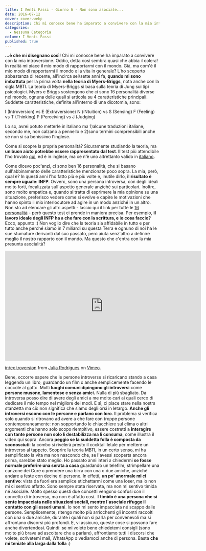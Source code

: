 ```yaml
---
title: I Venti Passi - Giorno 6 - Non sono asociale...
date: 2016-07-12
cover: cover.webp
description: Chi mi conosce bene ha imparato a convivere con la mia introversione. Oddio, detta così sembra quasi che abbia il colera! In realtà mi piace il mio modo di rapportarmi con il mondo. Già, ma com'è il mio modo di rapportarmi il mondo e la vita in generale?
categories:
  - Nessuna Categoria
column: I Venti Passi
published: true
---
```

**...è che mi disegnano così**! Chi mi conosce bene ha imparato a convivere con la mia introversione. Oddio, detta così sembra quasi che abbia il colera! In realtà mi piace il mio modo di rapportarmi con il mondo. Già, ma com'è il mio modo di rapportarmi il mondo e la vita in generale? L'ho scoperto abbastanza di recente, all'incirca sei/sette anni fa, **quando mi sono imbattuta** per la prima volta **nella teoria di Myers-Briggs**, nota anche con la sigla MBTI. La teoria di Myers-Briggs si basa sulla teoria di Jung sui tipi psicologici. Myers e Briggs sostengono che ci sono 16 personalità diverse nel mondo, ognuna delle quali si articola su 4 caratteristiche principali. Suddette caratteristiche, definite all'interno di una dicotomia, sono:

I (Introversion) vs E (Extraversione) N (iNtuition) vs S (Sensing) F (Feeling) vs T (Thinking) P (Perceiving) vs J (Judging)

Lo so, avrei potuto metterle in italiano ma 1)alcune traduzioni italiane, secondo me, non calzano a pennello e 2)sono termini comprensibili anche se non si sa benissimo l'inglese.

Come si scopre la propria personalità? Sicuramente studiando la teoria, ma **un buon aiuto potrebbe essere rappresentato dal test**. Il test più attendibile l'ho trovato [qui](http://www.humanmetrics.com/cgi-win/jtypes2.asp), ed è in inglese, ma ce n'è uno altrettanto valido in [italiano](https://www.16personalities.com/it/test-della-personalita-gratis).

Come dicevo poc'anzi, ci sono ben 16 personalità, che si basano sull'abbinamento delle caratteristiche menzionate poco sopra. La mia, però, qual è? In questi anni l'ho fatto più e più volte e, inutile dirlo, **il risultato è sempre uguale: INFP**. Ovvero, sono una persona introversa, con degli ideali molto forti, focalizzata sull'aspetto generale anziché sui particolari. Inoltre, sono molto empatica e, quando si tratta di esprimere la mia opinione su una situazione, preferisco vedere come si evolve e capire le motivazioni che hanno spinto il mio interlocutore ad agire in un modo anziché in un altro. Non sto ad elencare gli altri aspetti - lascio qui il link per tutte le [16 personalità](https://www.16personalities.com/it/tipi-di-personalita) - però questo test ci prende in maniera precisa. Per esempio, **il lavoro ideale degli INFP ha a che fare con la scrittura, e io cosa faccio?** Ecco, appunto :) Non voglio dire che la teoria sia affidabile in tutto e per tutto anche perché siamo in 7 miliardi su questa Terra e ognuno di noi ha le sue sfumature derivanti dal suo passato, però aiuta senz'altro a definire meglio il nostro rapporto con il mondo. Ma questo che c'entra con la mia presunta asocialità?

<iframe src="https://player.vimeo.com/video/164177132" width="640" height="360" frameborder="0" allow="autoplay; fullscreen" allowfullscreen title="Video"></iframe>
<p><a href="https://vimeo.com/164177132">in/ex troversion</a> from <a href="https://vimeo.com/juluia">Julia Rodrigues</a> on <a href="https://vimeo.com">Vimeo</a>.</p>

Bene, occorre sapere che le persone introverse si ricaricano stando a casa leggendo un libro, guardando un film o anche semplicemente facendo le coccole al gatto. Molti **luoghi comuni dipingono gli introversi** come **persone musone, lamentose e senza amici.** Nulla di più sbagliato. Da introversa posso dire di avere degli amici a me molto cari ai quali cerco di dedicare il mio tempo nel migliore dei modi. E sì, ci piace stare nella nostra stanzetta ma ciò non significa che siamo degli orsi in letargo. **Anche gli introversi escono con le persone e parlano con loro**. Il problema si verifica solo quando si ritrovano ad avere a che fare con troppe persone contemporaneamente: non sopportando le chiacchiere sul clima o altri argomenti che hanno solo scopo riempitivo, essere costretti a **interagire con tante persone non solo li destabilizza ma li consuma**, come illustra il video qui sopra. Ancora **peggio se la suddetta folla è composta da sconosciuti**: la combo si rivelerà presto il cocktail letale per mettere un introverso al tappeto. Scoprire la teoria MBTI, in un certo senso, mi ha semplificato la vita ma non nascondo che, se l'avessi scoperta ancora prima, sarebbe stato meglio. Ho passato anni interi a chiedermi **se fosse normale preferire una serata a casa** guardando un telefilm, strimpellare una canzone dei Cure o prendere una birra con una o due amiche, anziché andare a feste con decine di persone. In effetti, **un po' anormale mi ci sentivo**: vista da fuori era semplice etichettarmi come una loser, ma io non mi ci sentivo affatto. Sono sempre stata riservata, ma non mi sentivo timida né asociale. Molto spesso questi due concetti vengono confusi con il concetto di introverso, ma non è affatto così. Il **timido è una persona che si sente impacciata nelle situazioni sociali, mentre l'asociale rifugge il contatto con gli esseri umani**. Io non mi sento impacciata né scappo dalle persone. Semplicemente, ritengo molto più arricchenti gli incontri raccolti con una o due amiche, durante i quali non si parla per convenevoli ma si affrontano discorsi più profondi. E, vi assicuro, queste cose si possono fare anche divertendosi. Quindi: se mi volete bene chiedetemi consigli (sono molto più brava ad ascoltare che a parlare), affrontiamo tutti i discorsi che volete, scrivetemi mail, WhatsApp o vediamoci anche di persona. Basta **che mi teniate alla larga dalla folla** :)
